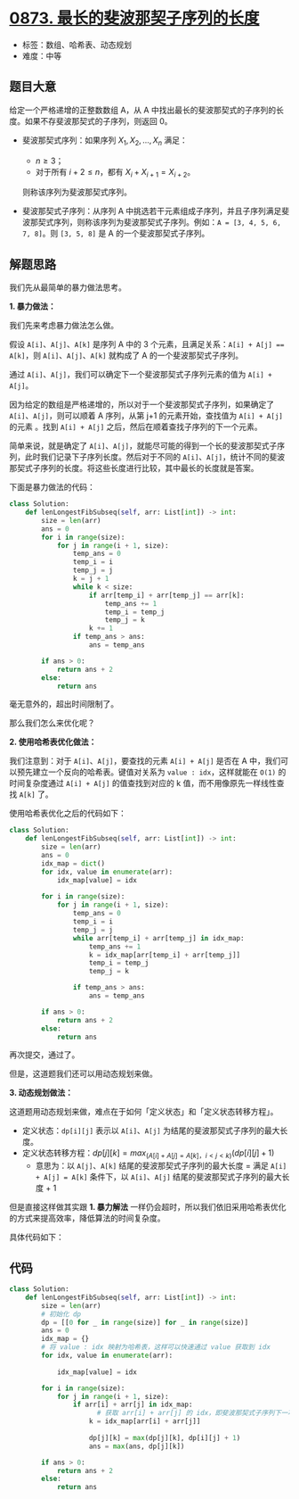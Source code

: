 # [0873. 最长的斐波那契子序列的长度](https://leetcode.cn/problems/length-of-longest-fibonacci-subsequence/)

- 标签：数组、哈希表、动态规划
- 难度：中等

## 题目大意

给定一个严格递增的正整数数组 A，从 A 中找出最长的斐波那契式的子序列的长度。如果不存斐波那契式的子序列，则返回 0。

- 斐波那契式序列：如果序列 $X_1, X_2, ..., X_n$ 满足：

    - $n \ge 3$；
    - 对于所有 $i + 2 \le n$，都有 $X_i + X_{i+1} = X_{i+2}$。

    则称该序列为斐波那契式序列。

- 斐波那契式子序列：从序列 A 中挑选若干元素组成子序列，并且子序列满足斐波那契式序列，则称该序列为斐波那契式子序列。例如：`A = [3, 4, 5, 6, 7, 8]`。则 `[3, 5, 8]` 是 A 的一个斐波那契式子序列。

## 解题思路

我们先从最简单的暴力做法思考。

**1. 暴力做法：**

我们先来考虑暴力做法怎么做。

假设 `A[i]`、`A[j]`、`A[k]` 是序列 A 中的 3 个元素，且满足关系：`A[i] + A[j] == A[k]`，则 `A[i]`、`A[j]`、`A[k]` 就构成了 A 的一个斐波那契式子序列。

通过  `A[i]`、`A[j]`，我们可以确定下一个斐波那契式子序列元素的值为 `A[i] + A[j]`。

因为给定的数组是严格递增的，所以对于一个斐波那契式子序列，如果确定了 `A[i]`、`A[j]`，则可以顺着 A 序列，从第 j+1 的元素开始，查找值为 `A[i] + A[j]` 的元素 。找到 `A[i] + A[j]` 之后，然后在顺着查找子序列的下一个元素。

简单来说，就是确定了 `A[i]`、`A[j]`，就能尽可能的得到一个长的斐波那契式子序列，此时我们记录下子序列长度。然后对于不同的  `A[i]`、`A[j]`，统计不同的斐波那契式子序列的长度。将这些长度进行比较，其中最长的长度就是答案。

下面是暴力做法的代码：

```Python
class Solution:
    def lenLongestFibSubseq(self, arr: List[int]) -> int:
        size = len(arr)
        ans = 0
        for i in range(size):
            for j in range(i + 1, size):
                temp_ans = 0
                temp_i = i
                temp_j = j
                k = j + 1
                while k < size:
                    if arr[temp_i] + arr[temp_j] == arr[k]:
                        temp_ans += 1
                        temp_i = temp_j
                        temp_j = k
                    k += 1
                if temp_ans > ans:
                    ans = temp_ans

        if ans > 0:
            return ans + 2
        else:
            return ans
```

毫无意外的，超出时间限制了。

那么我们怎么来优化呢？

**2. 使用哈希表优化做法：**

我们注意到：对于 `A[i]`、`A[j]`，要查找的元素 `A[i] + A[j]` 是否在 A 中，我们可以预先建立一个反向的哈希表。键值对关系为 `value : idx`，这样就能在 `O(1)` 的时间复杂度通过 `A[i] + A[j]` 的值查找到对应的 k 值，而不用像原先一样线性查找 `A[k]` 了。

使用哈希表优化之后的代码如下：

```Python
class Solution:
    def lenLongestFibSubseq(self, arr: List[int]) -> int:
        size = len(arr)
        ans = 0
        idx_map = dict()
        for idx, value in enumerate(arr):
            idx_map[value] = idx
        
        for i in range(size):
            for j in range(i + 1, size):
                temp_ans = 0
                temp_i = i
                temp_j = j
                while arr[temp_i] + arr[temp_j] in idx_map:
                    temp_ans += 1
                    k = idx_map[arr[temp_i] + arr[temp_j]]
                    temp_i = temp_j
                    temp_j = k

                if temp_ans > ans:
                    ans = temp_ans

        if ans > 0:
            return ans + 2
        else:
            return ans
```

再次提交，通过了。

但是，这道题我们还可以用动态规划来做。

**3. 动态规划做法：**

这道题用动态规划来做，难点在于如何「定义状态」和「定义状态转移方程」。

- 定义状态：`dp[i][j]` 表示以 `A[i]`、`A[j]` 为结尾的斐波那契式子序列的最大长度。
- 定义状态转移方程：$dp[j][k] = max_{(A[i] + A[j] = A[k]，i < j < k)}(dp[i][j] + 1)$
    - 意思为：以 `A[j]`、`A[k]` 结尾的斐波那契式子序列的最大长度 = 满足 `A[i] + A[j] = A[k]` 条件下，以 `A[i]`、`A[j]` 结尾的斐波那契式子序列的最大长度 + 1

但是直接这样做其实跟 **1. 暴力解法** 一样仍会超时，所以我们依旧采用哈希表优化的方式来提高效率，降低算法的时间复杂度。

具体代码如下：

## 代码

```Python
class Solution:
    def lenLongestFibSubseq(self, arr: List[int]) -> int:
        size = len(arr)
        # 初始化 dp
        dp = [[0 for _ in range(size)] for _ in range(size)]
        ans = 0
        idx_map = {}
        # 将 value : idx 映射为哈希表，这样可以快速通过 value 获取到 idx
        for idx, value in enumerate(arr):
             
            idx_map[value] = idx

        for i in range(size):
            for j in range(i + 1, size):
                if arr[i] + arr[j] in idx_map:    
                      # 获取 arr[i] + arr[j] 的 idx，即斐波那契式子序列下一项元素
                    k = idx_map[arr[i] + arr[j]]
                    
                    dp[j][k] = max(dp[j][k], dp[i][j] + 1)
                    ans = max(ans, dp[j][k])

        if ans > 0:
            return ans + 2
        else:
            return ans
```

